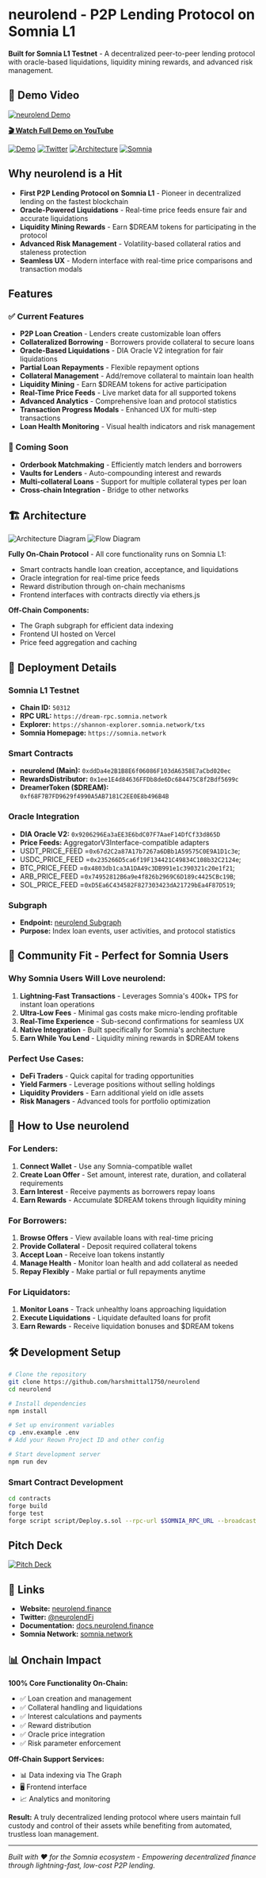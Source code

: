 # neurolend - P2P Lending Protocol on Somnia L1

**Built for Somnia L1 Testnet** - A decentralized peer-to-peer lending protocol with oracle-based liquidations, liquidity mining rewards, and advanced risk management.

## 🎥 Demo Video

[![neurolend Demo](https://img.youtube.com/vi/0Iou8WJnigM/maxresdefault.jpg)](https://www.youtube.com/watch?v=2e_KI3gE-Tk)

**[🎬 Watch Full Demo on YouTube](https://www.youtube.com/watch?v=2e_KI3gE-Tk)**

[![Demo](https://img.shields.io/badge/🎬_Demo-Watch_Video-red?style=flat&logo=youtube)](https://www.youtube.com/watch?v=2e_KI3gE-Tk)
[![Twitter](https://img.shields.io/badge/Twitter-@neurolendFi-1DA1F2?style=flat&logo=twitter)](https://x.com/neurolendFi)
[![Architecture](https://img.shields.io/badge/Architecture-Diagram-blue)](#architecture)
[![Somnia](https://img.shields.io/badge/Built%20for-Somnia%20L1-purple)](https://somnia.network)

## Why neurolend is a Hit

- **First P2P Lending Protocol on Somnia L1** - Pioneer in decentralized lending on the fastest blockchain
- **Oracle-Powered Liquidations** - Real-time price feeds ensure fair and accurate liquidations
- **Liquidity Mining Rewards** - Earn $DREAM tokens for participating in the protocol
- **Advanced Risk Management** - Volatility-based collateral ratios and staleness protection
- **Seamless UX** - Modern interface with real-time price comparisons and transaction modals

## Features

### ✅ Current Features

- **P2P Loan Creation** - Lenders create customizable loan offers
- **Collateralized Borrowing** - Borrowers provide collateral to secure loans
- **Oracle-Based Liquidations** - DIA Oracle V2 integration for fair liquidations
- **Partial Loan Repayments** - Flexible repayment options
- **Collateral Management** - Add/remove collateral to maintain loan health
- **Liquidity Mining** - Earn $DREAM tokens for active participation
- **Real-Time Price Feeds** - Live market data for all supported tokens
- **Advanced Analytics** - Comprehensive loan and protocol statistics
- **Transaction Progress Modals** - Enhanced UX for multi-step transactions
- **Loan Health Monitoring** - Visual health indicators and risk management

### 🔄 Coming Soon

- **Orderbook Matchmaking** - Efficiently match lenders and borrowers
- **Vaults for Lenders** - Auto-compounding interest and rewards
- **Multi-collateral Loans** - Support for multiple collateral types per loan
- **Cross-chain Integration** - Bridge to other networks

## 🏗️ Architecture

![Architecture Diagram](/architecture_diagram.png)
![Flow Diagram](/flow_diagram.png)

**Fully On-Chain Protocol** - All core functionality runs on Somnia L1:

- Smart contracts handle loan creation, acceptance, and liquidations
- Oracle integration for real-time price feeds
- Reward distribution through on-chain mechanisms
- Frontend interfaces with contracts directly via ethers.js

**Off-Chain Components:**

- The Graph subgraph for efficient data indexing
- Frontend UI hosted on Vercel
- Price feed aggregation and caching

## 📱 Deployment Details

### **Somnia L1 Testnet**

- **Chain ID:** `50312`
- **RPC URL:** `https://dream-rpc.somnia.network`
- **Explorer:** `https://shannon-explorer.somnia.network/txs`
- **Somnia Homepage:** `https://somnia.network`

### **Smart Contracts**

- **neurolend (Main):** `0xddDa4e2B1B8E6f06086F103dA6358E7aCbd020ec`
- **RewardsDistributor:** `0x1ee1E4d84636FFDb8de6Dc684475C8f2Bdf5699c`
- **DreamerToken ($DREAM):** `0xf68F7B7FD9629f4990A5AB7181C2EE0E8b496B4B`
<!-- - **SomniaConfig:** `0x[Contract Address]` -->

### **Oracle Integration**

- **DIA Oracle V2:** `0x9206296Ea3aEE3E6bdC07F7AaeF14DfCf33d865D`
- **Price Feeds:** AggregatorV3Interface-compatible adapters
- USDT_PRICE_FEED =`0x67d2C2a87A17b7267a6DBb1A59575C0E9A1D1c3e`;
- USDC_PRICE_FEED =`0x235266D5ca6f19F134421C49834C108b32C2124e`;
- BTC_PRICE_FEED =`0x4803db1ca3A1DA49c3DB991e1c390321c20e1f21`;
- ARB_PRICE_FEED =`0x74952812B6a9e4f826b2969C6D189c4425CBc19B`;
- SOL_PRICE_FEED =`0xD5Ea6C434582F827303423dA21729bEa4F87D519`;

### **Subgraph**

- **Endpoint:** [neurolend Subgraph](https://api.subgraph.somnia.network/api/public/d5671b32-2846-489e-a577-e7d9702dd17b/subgraphs/neurolend-graph/v0.0.3/)
- **Purpose:** Index loan events, user activities, and protocol statistics

## 🌟 Community Fit - Perfect for Somnia Users

### **Why Somnia Users Will Love neurolend:**

1. **Lightning-Fast Transactions** - Leverages Somnia's 400k+ TPS for instant loan operations
2. **Ultra-Low Fees** - Minimal gas costs make micro-lending profitable
3. **Real-Time Experience** - Sub-second confirmations for seamless UX
4. **Native Integration** - Built specifically for Somnia's architecture
5. **Earn While You Lend** - Liquidity mining rewards in $DREAM tokens

### **Perfect Use Cases:**

- **DeFi Traders** - Quick capital for trading opportunities
- **Yield Farmers** - Leverage positions without selling holdings
- **Liquidity Providers** - Earn additional yield on idle assets
- **Risk Managers** - Advanced tools for portfolio optimization

## 🚀 How to Use neurolend

### **For Lenders:**

1. **Connect Wallet** - Use any Somnia-compatible wallet
2. **Create Loan Offer** - Set amount, interest rate, duration, and collateral requirements
3. **Earn Interest** - Receive payments as borrowers repay loans
4. **Earn Rewards** - Accumulate $DREAM tokens through liquidity mining

### **For Borrowers:**

1. **Browse Offers** - View available loans with real-time pricing
2. **Provide Collateral** - Deposit required collateral tokens
3. **Accept Loan** - Receive loan tokens instantly
4. **Manage Health** - Monitor loan health and add collateral as needed
5. **Repay Flexibly** - Make partial or full repayments anytime

### **For Liquidators:**

1. **Monitor Loans** - Track unhealthy loans approaching liquidation
2. **Execute Liquidations** - Liquidate defaulted loans for profit
3. **Earn Rewards** - Receive liquidation bonuses and $DREAM tokens

## 🛠️ Development Setup

```bash
# Clone the repository
git clone https://github.com/harshmittal1750/neurolend
cd neurolend

# Install dependencies
npm install

# Set up environment variables
cp .env.example .env
# Add your Reown Project ID and other config

# Start development server
npm run dev
```

### **Smart Contract Development**

```bash
cd contracts
forge build
forge test
forge script script/Deploy.s.sol --rpc-url $SOMNIA_RPC_URL --broadcast
```

## Pitch Deck

[![Pitch Deck](https://img.shields.io/badge/📄_Pitch_Deck-View_Document-blue?style=flat&logo=google-drive)](./neurolendfinance-Somnia-hackathon.pdf)

## 🔗 Links

- **Website:** [neurolend.finance](https://www.neurolend.finance/)
- **Twitter:** [@neurolendFi](https://x.com/neurolendFi)
- **Documentation:** [docs.neurolend.finance](https://docs.neurolend.finance)
- **Somnia Network:** [somnia.network](https://somnia.network)

## 📊 Onchain Impact

**100% Core Functionality On-Chain:**

- ✅ Loan creation and management
- ✅ Collateral handling and liquidations
- ✅ Interest calculations and payments
- ✅ Reward distribution
- ✅ Oracle price integration
- ✅ Risk parameter enforcement

**Off-Chain Support Services:**

- 📊 Data indexing via The Graph
- 🖥️ Frontend interface
- 📈 Analytics and monitoring

**Result:** A truly decentralized lending protocol where users maintain full custody and control of their assets while benefiting from automated, trustless loan management.

---

_Built with ❤️ for the Somnia ecosystem - Empowering decentralized finance through lightning-fast, low-cost P2P lending._
